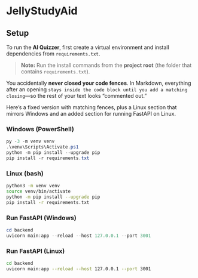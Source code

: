 # JellyStudyAid

## Setup

To run the **AI Quizzer**, first create a virtual environment and install dependencies from `requirements.txt`.

> **Note:** Run the install commands from the **project root** (the folder that contains `requirements.txt`).

You accidentally **never closed your code fences**. In Markdown, everything after an opening `stays inside the code block until you add a matching closing`—so the rest of your text looks “commented out.”

Here’s a fixed version with matching fences, plus a Linux section that mirrors Windows and an added section for running FastAPI on Linux.

### Windows (PowerShell)

```powershell
py -3 -m venv venv
.\venv\Scripts\Activate.ps1
python -m pip install --upgrade pip
pip install -r requirements.txt
````

### Linux (bash)

```bash
python3 -m venv venv
source venv/bin/activate
python -m pip install --upgrade pip
pip install -r requirements.txt
```

### Run FastAPI (Windows)

```powershell
cd backend
uvicorn main:app --reload --host 127.0.0.1 --port 3001
```

### Run FastAPI (Linux)

```bash
cd backend
uvicorn main:app --reload --host 127.0.0.1 --port 3001
```
